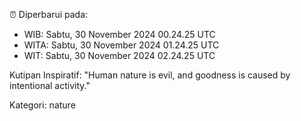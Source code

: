 ⏰ Diperbarui pada:
- WIB: Sabtu, 30 November 2024 00.24.25 UTC
- WITA: Sabtu, 30 November 2024 01.24.25 UTC
- WIT: Sabtu, 30 November 2024 02.24.25 UTC

Kutipan Inspiratif:
"Human nature is evil, and goodness is caused by intentional activity."


Kategori: nature

